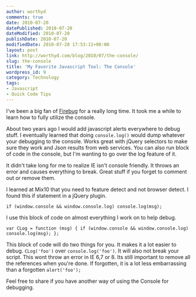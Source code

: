 ```yaml
---
author: worthyd
comments: true
date: 2010-07-20 
datePublished: 2010-07-20  
dateModified: 2010-07-20 
publishDate: 2010-07-20  
modifiedDate: 2010-07-20 17:53:11+00:00
layout: post
link: http://worthyd.com/blog/2010/07/the-console/
slug: the-console
title: 'My Favorite Javascript Tool: The Console'
wordpress_id: 9
category: Technology
tags:
- Javascript
- Quick Code Tips
---
```


I've been a big fan of [Firebug](http://getfirebug.com/) for a really long time. It took me a while to learn how to fully utilize the console.  

About two years ago I would add javascript alerts everywhere to debug stuff.  I eventually learned that doing `console.log()` would dump whatever your debugging to the console.  Works great with jQuery selectors to make sure they work and Json results from web services.  You can also run block of code in the console, but I'm wanting to go over the log feature of it.
<!-- more -->
It didn't take long for me to realize IE isn't console friendly.  It throws an error and causes everything to break. Great stuff if you forget to comment out or remove them.

I learned at Mix10 that you need to feature detect and not browser detect.  I found this if statement in a jQuery plugin.

`
if (window.console && window.console.log)
        console.log(msg);
`

I use this block of code on almost everything I work on to help debug.

`
var CLog = function (msg) {
    if (window.console && window.console.log)
        console.log(msg);
};
`

This block of code will do two things for you. It makes it a lot easier to debug. `CLog('foo')` over `console.log('foo')`. It will also not break your script. This wont throw an error in IE 6,7 or 8.  Its still important to remove all the references when you're done. If forgotten, it is a lot less embarrassing than a forgotten `alert('foo');`

Feel free to share if you have another way of using the Console for debugging.
